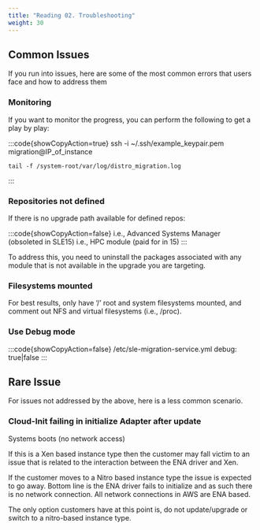 ```yaml
---
title: "Reading 02. Troubleshooting"
weight: 30
---
```


<!--
Copyright Amazon.com, Inc. or its affiliates. All Rights Reserved.
SPDX-License-Identifier: MIT-0
-->

## Common Issues

If you run into issues, here are some of the most common errors that users face and how to address them

### Monitoring

If you want to monitor the progress, you can perform the following to get a play by play:

:::code{showCopyAction=true} 
    ssh -i ~/.ssh/example_keypair.pem migration@IP_of_instance

    tail -f /system-root/var/log/distro_migration.log
:::
### Repositories not defined

If there is no upgrade path available for defined repos:

:::code{showCopyAction=false} 
i.e., Advanced Systems Manager (obsoleted in SLE15)
i.e., HPC module (paid for in 15)
:::

To address this, you need to uninstall the packages associated with any module that is not available in the upgrade you are targeting.

### Filesystems mounted

For best results, only have ‘/’ root and system filesystems mounted, and comment out NFS and virtual filesystems (i.e., /proc).

### Use Debug mode

:::code{showCopyAction=false} 
/etc/sle-migration-service.yml
debug: true|false
:::

## Rare Issue

For issues not addressed by the above, here is a less common scenario.

### Cloud-Init failing in initialize Adapter after update

Systems boots (no network access)

If this is a Xen based instance type then the customer may fall victim to an issue that is related to the interaction between the ENA driver and Xen.

If the customer moves to a Nitro based instance type the issue is expected to go away. Bottom line is the ENA driver fails to initialize and as such there is no network connection. All network connections in AWS are ENA based.

The only option customers have at this point is, do not update/upgrade or switch to a nitro-based instance type.
